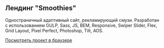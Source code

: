 ## Лендинг "Smoothies"
Одностраничный адаптивный сайт, рекламирующий смузи. Разработан с использованием GULP, Sass, JS, BEM, Responsive, Swiper Slider, Flex, Grid Layout, Pixel Perfect, Photoshop, Tilt, AOS. 

[Посмотреть проект в браузере](https://krutko77.github.io/Project_1_Smoothies/)
